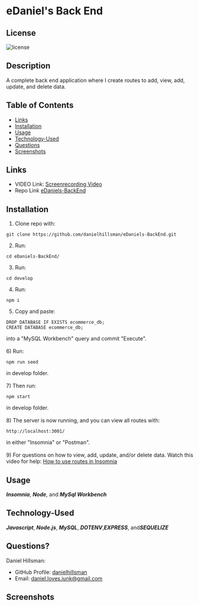 # eDaniel's Back End

  ## License

  ![license](https://img.shields.io/static/v1?label=license&message=LABD&color=success)
  
  ## Description
  A complete back end application where I create routes to add, view, add, update, and delete data.
  
  ## Table of Contents
 
  * [Links](#links)
  * [Installation](#installation)
  * [Usage](#usage)
  * [Technology-Used](#technology-used)
  * [Questions](#questions)
  * [Screenshots](#screenshots)

  ## Links
  * VIDEO Link:
  [Screenrecording Video](https://drive.google.com/file/d/1mY8u3fcJ8m7V4PFIn3Lt_cFtdNSXYCiz/view)
  * Repo Link
  [eDaniels-BackEnd](https://github.com/danielhillsman/eDaniels-BackEnd)
  
  ## Installation
  1) Clone repo with:
  ````
  git clone https://github.com/danielhillsman/eDaniels-BackEnd.git
  ````
  2) Run:
  ````
  cd eDaniels-BackEnd/
  ````
  3) Run:
  ````
  cd develop
  ````
  4) Run:
  ````
  npm i
  ````
  5) Copy and paste:
  ````
  DROP DATABASE IF EXISTS ecommerce_db;
  CREATE DATABASE ecommerce_db;

  ````
  into a "MySQL Workbench" query and commit "Execute".
  <br />
  <br />
  6) Run:
  ````
  npm run seed
  ````
  in develop folder.
  <br />
  <br />
  7) Then run:
  ````
  npm start
  ````
  in develop folder.
  <br />
  <br />
  8) The server is now running, and you can view all routes with:
  ````
  http://localhost:3001/
  ````
  in either "Insomnia" or "Postman".
  <br />
  <br />
  9) For questions on how to view, add, update, and/or delete data. Watch this video for help: [How to use routes in Insomnia](https://drive.google.com/file/d/1mY8u3fcJ8m7V4PFIn3Lt_cFtdNSXYCiz/view)
  ## Usage

  ***Insomnia***, ***Node***, and ***MySql Workbench*** 
  
  ## Technology-Used
  
  ***Javascript***, ***Node.js***, ***MySQL***, ***DOTENV***,***EXPRESS***, and***SEQUELIZE***
  
  ## Questions?

Daniel Hillsman: 
  * GitHub Profile: [danielhillsman](https://github.com/danielhillsman)
  * Email: daniel.loves.junk@gmail.com

  ## Screenshots
